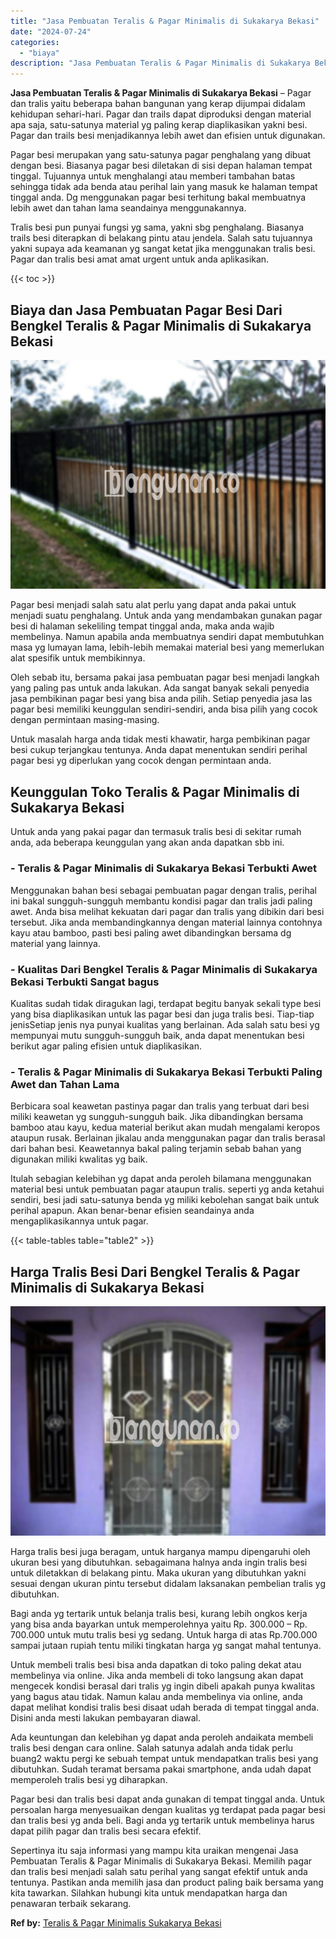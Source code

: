 ```yaml
---
title: "Jasa Pembuatan Teralis & Pagar Minimalis di Sukakarya Bekasi"
date: "2024-07-24"
categories: 
  - "biaya"
description: "Jasa Pembuatan Teralis & Pagar Minimalis di Sukakarya Bekasi. Sepertinya itu saja informasi yang mampu kita uraikan mengenai Jasa Pembuatan Teralis & Pagar M..."
---
```


**Jasa Pembuatan Teralis & Pagar Minimalis di Sukakarya Bekasi** – Pagar dan tralis yaitu beberapa bahan bangunan yang kerap dijumpai didalam kehidupan sehari-hari. Pagar dan trails dapat diproduksi dengan material apa saja, satu-satunya material yg paling kerap diaplikasikan yakni besi. Pagar dan trails besi menjadikannya lebih awet dan efisien untuk digunakan.

Pagar besi merupakan yang satu-satunya pagar penghalang yang dibuat dengan besi. Biasanya pagar besi diletakan di sisi depan halaman tempat tinggal. Tujuannya untuk menghalangi atau memberi tambahan batas sehingga tidak ada benda atau perihal lain yang masuk ke halaman tempat tinggal anda. Dg menggunakan pagar besi terhitung bakal membuatnya lebih awet dan tahan lama seandainya menggunakannya.

Tralis besi pun punyai fungsi yg sama, yakni sbg penghalang. Biasanya trails besi diterapkan di belakang pintu atau jendela. Salah satu tujuannya yakni supaya ada keamanan yg sangat ketat jika menggunakan tralis besi. Pagar dan tralis besi amat amat urgent untuk anda aplikasikan.

{{< toc >}}

## Biaya dan Jasa Pembuatan Pagar Besi Dari Bengkel Teralis & Pagar Minimalis di Sukakarya Bekasi

![Jasa Pembuatan Teralis & Pagar Minimalis di Sukakarya Bekasi](/images/pagar-minimalis-murah-63.png)

Pagar besi menjadi salah satu alat perlu yang dapat anda pakai untuk menjadi suatu penghalang. Untuk anda yang mendambakan gunakan pagar besi di halaman sekeliling tempat tinggal anda, maka anda wajib membelinya. Namun apabila anda membuatnya sendiri dapat membutuhkan masa yg lumayan lama, lebih-lebih memakai material besi yang memerlukan alat spesifik untuk membikinnya.

Oleh sebab itu, bersama pakai jasa pembuatan pagar besi menjadi langkah yang paling pas untuk anda lakukan. Ada sangat banyak sekali penyedia jasa pembikinan pagar besi yang bisa anda pilih. Setiap penyedia jasa las pagar besi memiliki keunggulan sendiri-sendiri, anda bisa pilih yang cocok dengan permintaan masing-masing.

Untuk masalah harga anda tidak mesti khawatir, harga pembikinan pagar besi cukup terjangkau tentunya. Anda dapat menentukan sendiri perihal pagar besi yg diperlukan yang cocok dengan permintaan anda.

## Keunggulan Toko Teralis & Pagar Minimalis di Sukakarya Bekasi

Untuk anda yang pakai pagar dan termasuk tralis besi di sekitar rumah anda, ada beberapa keunggulan yang akan anda dapatkan sbb ini.

### \- Teralis & Pagar Minimalis di Sukakarya Bekasi Terbukti Awet

Menggunakan bahan besi sebagai pembuatan pagar dengan tralis, perihal ini bakal sungguh-sungguh membantu kondisi pagar dan tralis jadi paling awet. Anda bisa melihat kekuatan dari pagar dan tralis yang dibikin dari besi tersebut. Jika anda membandingkannya dengan material lainnya contohnya kayu atau bamboo, pasti besi paling awet dibandingkan bersama dg material yang lainnya.

### \- Kualitas Dari Bengkel Teralis & Pagar Minimalis di Sukakarya Bekasi Terbukti Sangat bagus

Kualitas sudah tidak diragukan lagi, terdapat begitu banyak sekali type besi yang bisa diaplikasikan untuk las pagar besi dan juga tralis besi. Tiap-tiap jenisSetiap jenis nya punyai kualitas yang berlainan. Ada salah satu besi yg mempunyai mutu sungguh-sungguh baik, anda dapat menentukan besi berikut agar paling efisien untuk diaplikasikan.

### \- Teralis & Pagar Minimalis di Sukakarya Bekasi Terbukti Paling Awet dan Tahan Lama

Berbicara soal keawetan pastinya pagar dan tralis yang terbuat dari besi miliki keawetan yg sungguh-sungguh baik. Jika dibandingkan bersama bamboo atau kayu, kedua material berikut akan mudah mengalami keropos ataupun rusak. Berlainan jikalau anda menggunakan pagar dan tralis berasal dari bahan besi. Keawetannya bakal paling terjamin sebab bahan yang digunakan miliki kwalitas yg baik.

Itulah sebagian kelebihan yg dapat anda peroleh bilamana menggunakan material besi untuk pembuatan pagar ataupun tralis. seperti yg anda ketahui sendiri, besi jadi satu-satunya benda yg miliki kebolehan sangat baik untuk perihal apapun. Akan benar-benar efisien seandainya anda mengaplikasikannya untuk pagar.

{{< table-tables table="table2" >}}

## Harga Tralis Besi Dari Bengkel Teralis & Pagar Minimalis di Sukakarya Bekasi

![Jasa Pembuatan Teralis & Pagar Minimalis di Sukakarya Bekasi](/images/teralis-minimalis-murah-18.png)

Harga tralis besi juga beragam, untuk harganya mampu dipengaruhi oleh ukuran besi yang dibutuhkan. sebagaimana halnya anda ingin tralis besi untuk diletakkan di belakang pintu. Maka ukuran yang dibutuhkan yakni sesuai dengan ukuran pintu tersebut didalam laksanakan pembelian tralis yg dibutuhkan.

Bagi anda yg tertarik untuk belanja tralis besi, kurang lebih ongkos kerja yang bisa anda bayarkan untuk memperolehnya yaitu Rp. 300.000 – Rp. 700.000 untuk mutu tralis besi yg sedang. Untuk harga di atas Rp.700.000 sampai jutaan rupiah tentu miliki tingkatan harga yg sangat mahal tentunya.

Untuk membeli tralis besi bisa anda dapatkan di toko paling dekat atau membelinya via online. Jika anda membeli di toko langsung akan dapat mengecek kondisi berasal dari tralis yg ingin dibeli apakah punya kwalitas yang bagus atau tidak. Namun kalau anda membelinya via online, anda dapat melihat kondisi tralis besi disaat udah berada di tempat tinggal anda. Disini anda mesti lakukan pembayaran diawal.

Ada keuntungan dan kelebihan yg dapat anda peroleh andaikata membeli tralis besi dengan cara online. Salah satunya adalah anda tidak perlu buang2 waktu pergi ke sebuah tempat untuk mendapatkan tralis besi yang dibutuhkan. Sudah teramat bersama pakai smartphone, anda udah dapat memperoleh tralis besi yg diharapkan.

Pagar besi dan tralis besi dapat anda gunakan di tempat tinggal anda. Untuk persoalan harga menyesuaikan dengan kualitas yg terdapat pada pagar besi dan tralis besi yg anda beli. Bagi anda yg tertarik untuk membelinya harus dapat pilih pagar dan tralis besi secara efektif.

Sepertinya itu saja informasi yang mampu kita uraikan mengenai Jasa Pembuatan Teralis & Pagar Minimalis di Sukakarya Bekasi. Memilih pagar dan tralis besi menjadi salah satu perihal yang sangat efektif untuk anda tentunya. Pastikan anda memilih jasa dan product paling baik bersama yang kita tawarkan. Silahkan hubungi kita untuk mendapatkan harga dan penawaran terbaik sekarang.

**Ref by:** [Teralis & Pagar Minimalis Sukakarya Bekasi](https://id.wikipedia.org/wiki/Teralis)
